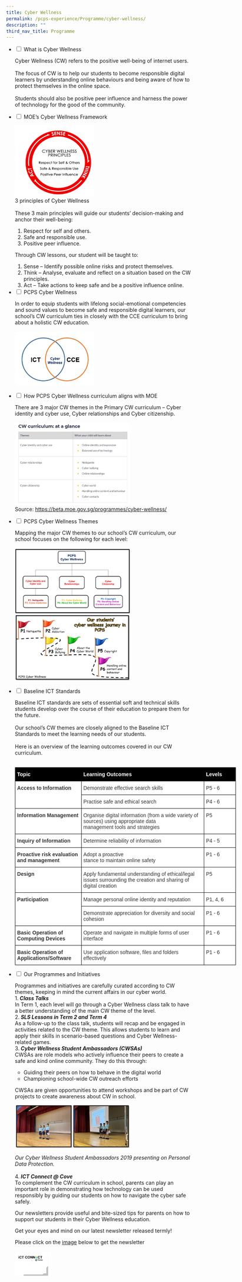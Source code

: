 ```yaml
---
title: Cyber Wellness
permalink: /pcps-experience/Programme/cyber-wellness/
description: ""
third_nav_title: Programme
---
```

<ul class="jekyllcodex_accordion">
  <li>
    <input type="checkbox" id="accordion1">
		<label for="accordion1">What is Cyber Wellness</label>
    <div>
      <p>Cyber Wellness (CW) refers to the positive well-being of internet users.<br><br>The focus of CW is to help our students to become responsible digital learners by understanding online behaviours and being aware of how to protect themselves in the online space.<br><br>Students should also be positive peer influence and harness the power of technology for the good of the community. </p>
    </div>
	</li>  
  <li>
    <input type="checkbox" id="accordion2">
    <label for="accordion2">MOE’s Cyber Wellness Framework</label>
    <div>
      <p><img src="/images/CW1.png" 
     style="width:45%"><br>3 principles of Cyber Wellness<br><br>These 3 main principles will guide our students’ decision-making and anchor their well-being:</p>
			<ol>
				<li>Respect for self and others.</li>
				<li>Safe and responsible use.</li>
				<li>Positive peer influence.</li>
			</ol>
			<p>Through CW lessons, our student will be taught to:</p>
			<ol>
				<li>Sense – Identify possible online risks and protect themselves.</li>
				<li>Think – Analyse, evaluate and reflect on a situation based on the CW principles.</li>
				<li>Act – Take actions to keep safe and be a positive influence online.</li>
			</ol>
    </div>
	</li>  
	<li>
    <input type="checkbox" id="accordion3">
    <label for="accordion3">PCPS Cyber Wellness</label>
    <div>
      <p>In order to equip students with lifelong social-emotional competencies and sound values to become safe and responsible digital learners, our school’s CW curriculum ties in closely with the CCE curriculum to bring about a holistic CW education. <br><br><img src="/images/CW2.jpeg" 
     style="width:45%"></p>
    </div>
	</li>
	<li>
    <input type="checkbox" id="accordion4">
		<label for="accordion4">How PCPS Cyber Wellness curriculum aligns with MOE</label>
    <div>
      <p>There are 3 major CW themes in the Primary CW curriculum – Cyber identity and cyber use, Cyber relationships and Cyber citizenship.<br><br><img src="/images/CW3.jpeg" 
     style="width:65%"><br>Source:&nbsp;<a href="https://beta.moe.gov.sg/programmes/cyber-wellness/">https://beta.moe.gov.sg/programmes/cyber-wellness/</a></p>
    </div>
	</li>  
	<li>
    <input type="checkbox" id="accordion5">
    <label for="accordion5">PCPS Cyber Wellness Themes</label>
    <div>
      <p>Mapping the major CW themes to our school’s CW curriculum, our school focuses on the following for each level:<br><br><img src="/images/CW4.jpeg" 
     style="width:65%"><br><img src="/images/CW5.jpeg" 
     style="width:65%"></p>
    </div>
	</li> 
	<li>
    <input type="checkbox" id="accordion6">
    <label for="accordion6">Baseline ICT Standards</label>
    <div>
      <p>Baseline ICT standards are sets of essential soft and technical skills students develop over the course of their education to prepare them for the future.<br><br>Our school’s CW themes are closely aligned to the Baseline ICT Standards to meet the learning needs of our students.<br><br>Here is an overview of the learning outcomes covered in our CW curriculum.<br><br><style type="text/css">
.tg  {border-collapse:collapse;border-spacing:0;margin:0px auto;}
.tg td{border-color:black;border-style:solid;border-width:1px;font-family:Arial, sans-serif;font-size:14px;
  overflow:hidden;padding:10px 5px;word-break:normal;}
.tg th{border-color:black;border-style:solid;border-width:1px;font-family:Arial, sans-serif;font-size:14px;
  font-weight:normal;overflow:hidden;padding:10px 5px;word-break:normal;}
.tg .tg-vv0t{background-color:#000000;color:#ffffff;font-size:14px;font-weight:bold;text-align:left;vertical-align:top}
.tg .tg-0ndh{background-color:#FFF;color:#333333;font-size:14px;font-weight:bold;text-align:left;vertical-align:top}
.tg .tg-tl96{background-color:#FFF;color:#333333;font-size:14px;text-align:left;vertical-align:top}
</style>
<table class="tg" style="undefined;table-layout: fixed; width: 600px">
<colgroup>
<col style="width: 180px">
<col style="width: 334px">
<col style="width: 86px">
</colgroup>
<tbody>
  <tr>
    <td class="tg-vv0t">Topic</td>
    <td class="tg-vv0t">Learning Outcomes</td>
    <td class="tg-vv0t">Levels</td>
  </tr>
  <tr>
    <td class="tg-0ndh" rowspan="2">Access to Information</td>
    <td class="tg-tl96">Demonstrate effective search skills</td>
    <td class="tg-tl96">P5 - 6</td>
  </tr>
  <tr>
    <td class="tg-tl96">Practise safe and ethical search</td>
    <td class="tg-tl96">P4 - 6</td>
  </tr>
  <tr>
    <td class="tg-0ndh">Information Management</td>
    <td class="tg-tl96">Organise digital information (from a wide variety of sources) using appropriate data<br>management tools and strategies</td>
    <td class="tg-tl96">P5</td>
  </tr>
  <tr>
    <td class="tg-0ndh">Inquiry of Information</td>
    <td class="tg-tl96">Determine reliability of information</td>
    <td class="tg-tl96">P4 - 5</td>
  </tr>
  <tr>
    <td class="tg-0ndh">Proactive risk evaluation and management</td>
    <td class="tg-tl96">Adopt a proactive<br>stance to maintain online safety</td>
    <td class="tg-tl96">P1 - 6</td>
  </tr>
  <tr>
    <td class="tg-0ndh">Design</td>
    <td class="tg-tl96">Apply fundamental understanding of ethical/legal issues surrounding the creation and sharing of digital creation</td>
    <td class="tg-tl96">P5</td>
  </tr>
  <tr>
    <td class="tg-0ndh" rowspan="2">Participation</td>
    <td class="tg-tl96">Manage personal online identity and reputation</td>
    <td class="tg-tl96">P1, 4, 6</td>
  </tr>
  <tr>
    <td class="tg-tl96">Demonstrate appreciation for diversity and social cohesion</td>
    <td class="tg-tl96">P1 - 6</td>
  </tr>
  <tr>
    <td class="tg-0ndh">Basic Operation of Computing Devices</td>
    <td class="tg-tl96">Operate and navigate in multiple forms of user interface</td>
    <td class="tg-tl96">P1 - 6</td>
  </tr>
  <tr>
    <td class="tg-0ndh">Basic Operation of Applications/Software</td>
    <td class="tg-tl96">Use application software, files and folders effectively</td>
    <td class="tg-tl96">P1 - 6</td>
  </tr>
</tbody>
</table></p>
    </div>
	</li>
	<li>
    <input type="checkbox" id="accordion7">
    <label for="accordion7">Our Programmes and Initiatives</label>
    <div>
      <p>Programmes and initiatives are carefully curated according to CW themes, keeping in mind the current affairs in our cyber world.<br>1.<strong><em> Class Talks</em></strong><br>In Term 1, each level will go through a Cyber Wellness class talk to have a better understanding of the main CW theme of the level.<br>2.<strong><em> SLS Lessons in Term 2 and Term 4</em></strong><br>As a follow-up to the class talk, students will recap and be engaged in activities related to the CW theme. This allows students to learn and apply their skills in scenario-based questions and Cyber Wellness-related games.<br>3.<strong><em> Cyber Wellness Student Ambassadors (CWSAs)</em></strong><br>CWSAs are role models who actively influence their peers to create a safe and kind online community. They do this through:</p>
<ul>
<li>Guiding their peers on how to behave in the digital world</li>
<li>Championing school-wide CW outreach efforts</li>
</ul>
<p>CWSAs are given opportunities to attend workshops and be part of CW projects to create awareness about CW in school.&nbsp;</p>
			<p><img src="/images/CW6.jpeg" 
							style="width:65%"></p>
			<p><em>Our Cyber Wellness Student Ambassadors 2019 presenting on Personal Data Protection.</em><br><br>4.<strong><em> ICT Connect @ Cove</em></strong><br>To complement the CW curriculum in school, parents can play an important role in demonstrating how technology can be used responsibly by guiding our students on how to navigate the cyber safe safely.</p>
<p>Our newsletters provide useful and bite-sized tips for parents on how to support our students in their Cyber Wellness education.</p>
<p>Get your eyes and mind on our latest newsletter released termly!</p>
<p>Please click on the <a href="/for-parents/Subject-Downloads/ict-connect-at-cove/">image</a> below to get the newsletter<br><br><a href = "/for-parents/Subject-Downloads/ict-connect-at-cove/" target = "_self"> 
          <img src="/images/cw7.png" 
     style="width:20%"></a></p>
    </div>
	</li>  
</ul>